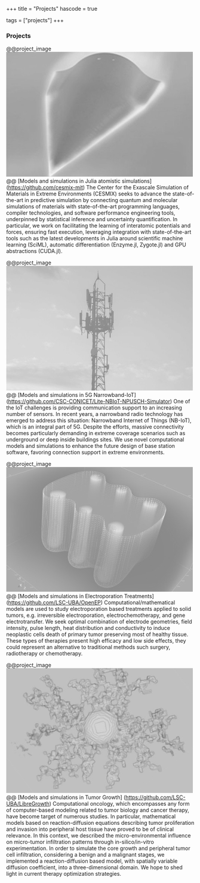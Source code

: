 +++
title = "Projects"
hascode = true

tags = ["projects"]
+++

### Projects

@@project_image
![](/assets/CESMIX.jpg)
@@
[Models and simulations in Julia atomistic simulations]
(https://github.com/cesmix-mit)
The Center for the Exascale Simulation of Materials in Extreme Environments (CESMIX) seeks to advance the state-of-the-art in predictive simulation by connecting quantum and molecular simulations of materials with state-of-the-art programming languages, compiler technologies, and software performance engineering tools, underpinned by statistical inference and uncertainty quantification. In particular, we work on facilitating the learning of interatomic potentials and forces, ensuring fast execution, leveraging integration with state-of-the-art tools such as the latest developments in Julia around scientific machine learning (SciML), automatic differentiation (Enzyme.jl, Zygote.jl) and GPU abstractions (CUDA.jl).


@@project_image
![](/assets/nbiot.jpg)
@@
[Models and simulations in 5G Narrowband-IoT]
(https://github.com/CSC-CONICET/Lite-NBIoT-NPUSCH-Simulator)
One of the IoT challenges is providing communication support to an increasing number of sensors. In recent years, a narrowband radio technology has emerged to address this situation: Narrowband Internet of Things (NB-IoT), which is an integral part of 5G. Despite the efforts, massive connectivity becomes particularly demanding in extreme coverage scenarios such as underground or deep inside buildings sites. We use novel computational models and simulations to enhance the future design of base station software, favoring connection support in extreme environments.


@@project_image
![](/assets/electric-field.jpg)
@@
[Models and simulations in Electroporation Treatments]
(https://github.com/LSC-UBA/OpenEP)
Computational/mathematical models are used to study electroporation based treatments applied to solid tumors, e.g. irreversible electroporation, electrochemotherapy, and gene electrotransfer. We seek optimal combination of electrode geometries, field intensity, pulse length, heat distribution and conductivity to induce neoplastic cells death of ​​primary tumor preserving most of healthy tissue. These types of therapies present high efficacy and low side effects, they could represent an alternative to traditional methods such surgery, radiotherapy or chemotherapy.


@@project_image
![](/assets/tumor.jpg)
@@
[Models and simulations in Tumor Growth]
(https://github.com/LSC-UBA/LibreGrowth)
Computational oncology, which encompasses any form of computer-based modeling related to tumor biology and cancer therapy, have become target of numerous studies. In particular, mathematical models based on reaction-diffusion equations describing tumor proliferation and invasion into peripheral host tissue have proved to be of clinical relevance. In this context, we described the micro-environmental influence on micro-tumor infiltration patterns through in-silico/in-vitro experimentation. In order to simulate the core growth and peripheral tumor cell infiltration, considering a benign and a malignant stages, we implemented a reaction-diffusion based model, with spatially variable diffusion coefficient, into a three-dimensional domain. We hope to shed light in current therapy optimization strategies.

